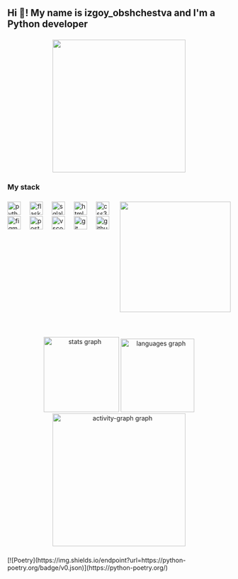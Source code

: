<h2 align="left">Hi 👋! My name is izgoy_obshchestva and I'm a Python developer</h2>

###

<div align="center">
  <img height="300" src="https://i.pinimg.com/originals/97/a7/85/97a785aace75b4c1e27e4442d2306424.gif"  />
</div>

###

<h3 align="left">My stack</h3>

###

<img align="right" height="250" src="https://i.pinimg.com/736x/7c/91/e4/7c91e4f5a2e6112760305f83e2c069aa.jpg"  />

###

<div align="left">
  <img src="https://cdn.jsdelivr.net/gh/devicons/devicon/icons/python/python-original.svg" height="30" alt="python logo"  />
  <img width="12" />
  <img src="https://cdn.jsdelivr.net/gh/devicons/devicon/icons/flask/flask-original.svg" height="30" alt="flask logo"  />
  <img width="12" />
  <img src="https://cdn.jsdelivr.net/gh/devicons/devicon/icons/sqlalchemy/sqlalchemy-original.svg" height="30" alt="sqlalchemy logo"  />
  <img width="12" />
  <img src="https://cdn.jsdelivr.net/gh/devicons/devicon/icons/html5/html5-original.svg" height="30" alt="html5 logo"  />
  <img width="12" />
  <img src="https://cdn.jsdelivr.net/gh/devicons/devicon/icons/css3/css3-original.svg" height="30" alt="css3 logo"  />
  <img width="12" />
  <img src="https://cdn.jsdelivr.net/gh/devicons/devicon/icons/figma/figma-original.svg" height="30" alt="figma logo"  />
  <img width="12" />
  <img src="https://cdn.jsdelivr.net/gh/devicons/devicon/icons/postgresql/postgresql-original.svg" height="30" alt="postgresql logo"  />
  <img width="12" />
  <img src="https://cdn.jsdelivr.net/gh/devicons/devicon/icons/vscode/vscode-original.svg" height="30" alt="vscode logo"  />
  <img width="12" />
  <img src="https://cdn.jsdelivr.net/gh/devicons/devicon/icons/git/git-original.svg" height="30" alt="git logo"  />
  <img width="12" />
  <img src="https://cdn.jsdelivr.net/gh/devicons/devicon/icons/github/github-original.svg" height="30" alt="github logo"  />
</div>

###

<br clear="both">

<h1 align="left"></h1>

###

<br clear="both">

<div align="center">
  <img src="https://github-readme-stats.vercel.app/api?username=IzgoyObshchestva&hide_title=true&hide_rank=false&show_icons=true&include_all_commits=true&count_private=true&disable_animations=false&theme=dark&locale=en&hide_border=true&order=1" height="170" alt="stats graph"  />
  <img src="https://github-readme-stats.vercel.app/api/top-langs?username=IzgoyObshchestva&locale=en&hide_title=false&layout=compact&card_width=320&langs_count=12&theme=dark&hide_border=true&order=2&custom_title=Programming%20Languages" height="166" alt="languages graph"  />
  <img src="https://github-readme-activity-graph.vercel.app/graph?username=IzgoyObshchestva&radius=16&theme=github-dark&area=false&order=5&hide_border=true&hide_title=false" height="300" alt="activity-graph graph"  />
</div>

###

<p align="left">[![Poetry](https://img.shields.io/endpoint?url=https://python-poetry.org/badge/v0.json)](https://python-poetry.org/)</p>

###
